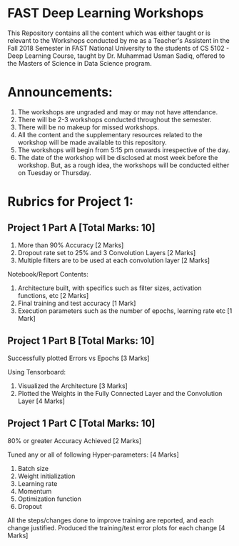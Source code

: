 # FAST Deep Learning Workshops
This Repository contains all the content which was either taught or is relevant to the Workshops conducted by me as a Teacher's Assistent in the Fall 2018 Semester in FAST National University to the students of CS 5102 - Deep Learning Course, taught by Dr. Muhammad Usman Sadiq, offered to the Masters of Science in Data Science program.

# Announcements:
1. The workshops are ungraded and may or may not have attendance.
2. There will be 2-3 workshops conducted throughout the semester.
3. There will be no makeup for missed workshops.
4. All the content and the supplementary resources related to the workshop will be made available to this repository.
5. The workshops will begin from 5:15 pm onwards irrespective of the day.
6. The date of the workshop will be disclosed at most week before the workshop. But, as a rough idea, the workshops will be conducted either on Tuesday or Thursday.

# Rubrics for Project 1:

## Project 1 Part A [Total Marks: 10]

1. More than 90% Accuracy [2 Marks]
2. Dropout rate set to 25% and 3 Convolution Layers [2 Marks]
3. Multiple filters are to be used at each convolution layer [2 Marks]

Notebook/Report Contents:
1. Architecture built, with specifics such as filter sizes, activation functions, etc [2 Marks]
2. Final training and test accuracy [1 Mark]
3. Execution parameters such as the number of epochs, learning rate etc [1 Mark]

## Project 1 Part B [Total Marks: 10]

Successfully plotted Errors vs Epochs [3 Marks]

Using Tensorboard:
1. Visualized the Architecture [3 Marks]
2. Plotted the Weights in the Fully Connected Layer and the Convolution Layer [4 Marks]

## Project 1 Part C [Total Marks: 10]

80% or greater Accuracy Achieved [2 Marks]

Tuned any or all of following Hyper-parameters: [4 Marks]
1. Batch size
2. Weight initialization
3. Learning rate
4. Momentum
5. Optimization function
6. Dropout

All the steps/changes done to improve training are reported, and each change justified. Produced the training/test error plots for each change [4 Marks]

